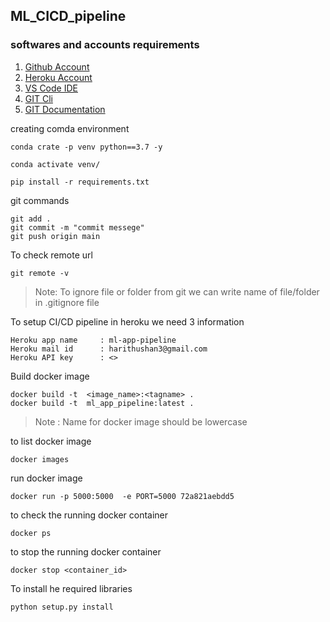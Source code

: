## ML_CICD_pipeline
### softwares and accounts requirements

1. [Github Account](https://github.com/)
2. [Heroku Account](www.heroku.com)
3. [VS Code IDE](https://code.visualstudio.com/)
4. [GIT Cli](https://git-scm.com/docs/gitcli)
5. [GIT Documentation](https://git-scm.com/docs/gittutorial)

creating comda environment
```
conda crate -p venv python==3.7 -y
```
```
conda activate venv/
```
```
pip install -r requirements.txt
```
git commands
```
git add .
git commit -m "commit messege"
git push origin main
```
To check remote url 
```
git remote -v
```
> Note: To ignore file or folder from git we can write name of file/folder in .gitignore file

To setup CI/CD pipeline in heroku we need 3 information
```
Heroku app name     : ml-app-pipeline
Heroku mail id      : harithushan3@gmail.com
Heroku API key      : <>  
```
Build docker image
```
docker build -t  <image_name>:<tagname> .
docker build -t  ml_app_pipeline:latest .
```
>Note : Name for docker image should be lowercase

to list docker image
```
docker images
```
run docker image
```
docker run -p 5000:5000  -e PORT=5000 72a821aebdd5
```
to check the running docker container
```
docker ps
```
to stop the running docker container
```
docker stop <container_id>
``` 
To install he required libraries
```
python setup.py install
```
